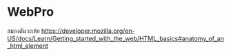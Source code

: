# WebPro
สมองตันวะเห้ย
https://developer.mozilla.org/en-US/docs/Learn/Getting_started_with_the_web/HTML_basics#anatomy_of_an_html_element
